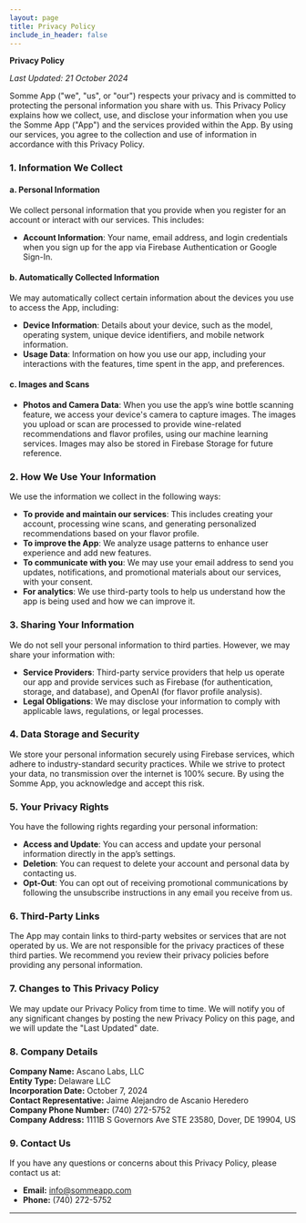 ```yaml
---
layout: page
title: Privacy Policy
include_in_header: false
---
```


**Privacy Policy**

_Last Updated: 21 October 2024_

Somme App ("we", "us", or "our") respects your privacy and is committed to protecting the personal information you share with us. This Privacy Policy explains how we collect, use, and disclose your information when you use the Somme App ("App") and the services provided within the App. By using our services, you agree to the collection and use of information in accordance with this Privacy Policy.

### 1. Information We Collect

#### a. **Personal Information**
We collect personal information that you provide when you register for an account or interact with our services. This includes:
- **Account Information**: Your name, email address, and login credentials when you sign up for the app via Firebase Authentication or Google Sign-In.
  
#### b. **Automatically Collected Information**
We may automatically collect certain information about the devices you use to access the App, including:
- **Device Information**: Details about your device, such as the model, operating system, unique device identifiers, and mobile network information.
- **Usage Data**: Information on how you use our app, including your interactions with the features, time spent in the app, and preferences.

#### c. **Images and Scans**
- **Photos and Camera Data**: When you use the app’s wine bottle scanning feature, we access your device's camera to capture images. The images you upload or scan are processed to provide wine-related recommendations and flavor profiles, using our machine learning services. Images may also be stored in Firebase Storage for future reference.
  
### 2. How We Use Your Information

We use the information we collect in the following ways:
- **To provide and maintain our services**: This includes creating your account, processing wine scans, and generating personalized recommendations based on your flavor profile.
- **To improve the App**: We analyze usage patterns to enhance user experience and add new features.
- **To communicate with you**: We may use your email address to send you updates, notifications, and promotional materials about our services, with your consent.
- **For analytics**: We use third-party tools to help us understand how the app is being used and how we can improve it.

### 3. Sharing Your Information

We do not sell your personal information to third parties. However, we may share your information with:
- **Service Providers**: Third-party service providers that help us operate our app and provide services such as Firebase (for authentication, storage, and database), and OpenAI (for flavor profile analysis).
- **Legal Obligations**: We may disclose your information to comply with applicable laws, regulations, or legal processes.

### 4. Data Storage and Security

We store your personal information securely using Firebase services, which adhere to industry-standard security practices. While we strive to protect your data, no transmission over the internet is 100% secure. By using the Somme App, you acknowledge and accept this risk.

### 5. Your Privacy Rights

You have the following rights regarding your personal information:
- **Access and Update**: You can access and update your personal information directly in the app’s settings.
- **Deletion**: You can request to delete your account and personal data by contacting us.
- **Opt-Out**: You can opt out of receiving promotional communications by following the unsubscribe instructions in any email you receive from us.

### 6. Third-Party Links

The App may contain links to third-party websites or services that are not operated by us. We are not responsible for the privacy practices of these third parties. We recommend you review their privacy policies before providing any personal information.

### 7. Changes to This Privacy Policy

We may update our Privacy Policy from time to time. We will notify you of any significant changes by posting the new Privacy Policy on this page, and we will update the "Last Updated" date.

### 8. Company Details

**Company Name:** Ascano Labs, LLC  
**Entity Type:** Delaware LLC   
**Incorporation Date:** October 7, 2024  
**Contact Representative:** Jaime Alejandro de Ascanio Heredero  
**Company Phone Number:** (740) 272-5752  
**Company Address:** 1111B S Governors Ave STE 23580, Dover, DE 19904, US  

### 9. Contact Us

If you have any questions or concerns about this Privacy Policy, please contact us at:
- **Email:** info@sommeapp.com  
- **Phone:** (740) 272-5752

---
